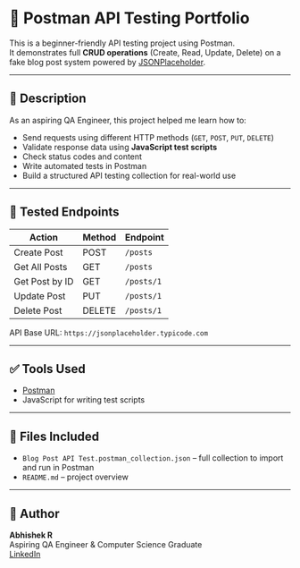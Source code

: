 # 🧪 Postman API Testing Portfolio

This is a beginner-friendly API testing project using Postman.  
It demonstrates full **CRUD operations** (Create, Read, Update, Delete) on a fake blog post system powered by [JSONPlaceholder](https://jsonplaceholder.typicode.com).

---

## 📌 Description

As an aspiring QA Engineer, this project helped me learn how to:

- Send requests using different HTTP methods (`GET`, `POST`, `PUT`, `DELETE`)
- Validate response data using **JavaScript test scripts**
- Check status codes and content
- Write automated tests in Postman
- Build a structured API testing collection for real-world use

---

## 🚀 Tested Endpoints

| Action            | Method | Endpoint                                  |
|-------------------|--------|--------------------------------------------|
| Create Post       | POST   | `/posts`                                   |
| Get All Posts     | GET    | `/posts`                                   |
| Get Post by ID    | GET    | `/posts/1`                                 |
| Update Post       | PUT    | `/posts/1`                                 |
| Delete Post       | DELETE | `/posts/1`                                 |

API Base URL: `https://jsonplaceholder.typicode.com`

---

## ✅ Tools Used

- [Postman](https://www.postman.com/)
- JavaScript for writing test scripts

---

## 📂 Files Included

- `Blog Post API Test.postman_collection.json` – full collection to import and run in Postman
- `README.md` – project overview

---

## 🧠 Author

**Abhishek R**  
Aspiring QA Engineer & Computer Science Graduate  
[LinkedIn]([https://linkedin.com/](http://www.linkedin.com/in/abhishek-r-815199266/))
